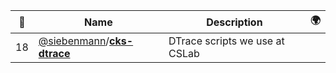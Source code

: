 |:star2: | Name | Description | 🌍|
|---|---|---|---|
|18|[@siebenmann](https://github.com/siebenmann)/[**cks-dtrace**](https://github.com/siebenmann/cks-dtrace)|DTrace scripts we use at CSLab||

